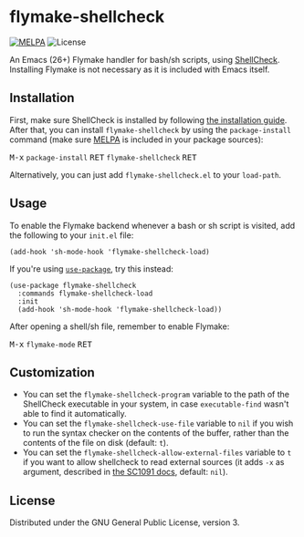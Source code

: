 # flymake-shellcheck
[![MELPA](https://melpa.org/packages/flymake-shellcheck-badge.svg)](https://melpa.org/#/flymake-shellcheck)
![License](https://img.shields.io/github/license/federicotdn/flymake-shellcheck.svg)

An Emacs (26+) Flymake handler for bash/sh scripts, using [ShellCheck](https://github.com/koalaman/shellcheck). Installing Flymake is not necessary as it is included with Emacs itself.

## Installation
First, make sure ShellCheck is installed by following [the installation guide](https://github.com/koalaman/shellcheck#installing). After that, you can install `flymake-shellcheck` by using the `package-install` command (make sure [MELPA](https://melpa.org/) is included in your package sources):

<kbd>M-x</kbd> `package-install` <kbd>RET</kbd> `flymake-shellcheck` <kbd>RET</kbd>

Alternatively, you can just add `flymake-shellcheck.el` to your `load-path`.

## Usage
To enable the Flymake backend whenever a bash or sh script is visited, add the following to your `init.el` file:

```elisp
(add-hook 'sh-mode-hook 'flymake-shellcheck-load)
```

If you're using [`use-package`](https://github.com/jwiegley/use-package), try this instead:

```elisp
(use-package flymake-shellcheck
  :commands flymake-shellcheck-load
  :init
  (add-hook 'sh-mode-hook 'flymake-shellcheck-load))
```

After opening a shell/sh file, remember to enable Flymake:

<kbd>M-x</kbd> `flymake-mode` <kbd>RET</kbd>

## Customization

- You can set the `flymake-shellcheck-program` variable to the path of the ShellCheck executable in your system, in case `executable-find` wasn't able to find it automatically.
- You can set the `flymake-shellcheck-use-file` variable to `nil` if you wish to run the syntax checker on the contents of the buffer, rather than the contents of the file on disk (default: `t`).
- You can set the `flymake-shellcheck-allow-external-files` variable to `t` if you want to allow shellcheck to read external sources (it adds `-x` as argument, described in [the SC1091 docs](https://github.com/koalaman/shellcheck/wiki/SC1091), default: `nil`).

## License

Distributed under the GNU General Public License, version 3.
